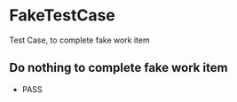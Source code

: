 # FakeTestCase

Test Case, to complete fake work item

## Do nothing to complete fake work item

* PASS

